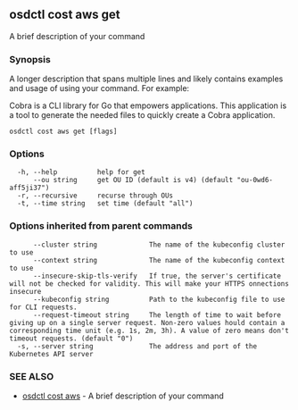 ## osdctl cost aws get

A brief description of your command

### Synopsis

A longer description that spans multiple lines and likely contains examples
and usage of using your command. For example:

Cobra is a CLI library for Go that empowers applications.
This application is a tool to generate the needed files
to quickly create a Cobra application.

```
osdctl cost aws get [flags]
```

### Options

```
  -h, --help          help for get
      --ou string     get OU ID (default is v4) (default "ou-0wd6-aff5ji37")
  -r, --recursive     recurse through OUs
  -t, --time string   set time (default "all")
```

### Options inherited from parent commands

```
      --cluster string             The name of the kubeconfig cluster to use
      --context string             The name of the kubeconfig context to use
      --insecure-skip-tls-verify   If true, the server's certificate will not be checked for validity. This will make your HTTPS onnections insecure
      --kubeconfig string          Path to the kubeconfig file to use for CLI requests.
      --request-timeout string     The length of time to wait before giving up on a single server request. Non-zero values hould contain a corresponding time unit (e.g. 1s, 2m, 3h). A value of zero means don't timeout requests. (default "0")
  -s, --server string              The address and port of the Kubernetes API server
```

### SEE ALSO

* [osdctl cost aws](osdctl_cost_aws.md)	 - A brief description of your command
